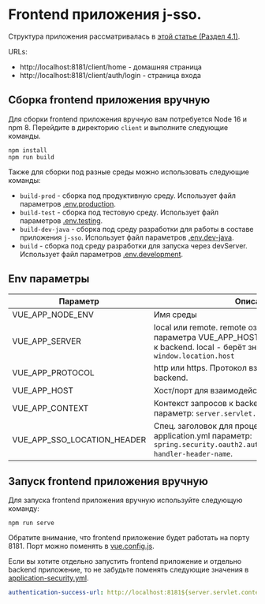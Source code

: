 # Frontend приложения j-sso.

Структура приложения рассматривалась в [этой статье (Раздел 4.1)](https://habr.com/ru/articles/784552/).

URLs:

- http://localhost:8181/client/home - домашняя страница
- http://localhost:8181/client/auth/login - страница входа

## Сборка frontend приложения вручную

Для сборки frontend приложения вручную вам потребуется Node 16 и npm 8. Перейдите в директорию `client` и выполните
следующие команды.

```shell
npm install
npm run build
```

Также для сборки под разные среды можно использовать следующие команды:

- `build-prod` - сборка под продуктивную среду. Использует файл параметров [.env.production](.env.production).
- `build-test` - сборка под тестовую среду. Использует файл параметров [.env.testing](.env.testing).
- `build-dev-java` - сборка под среду разработки для работы в составе приложения `j-sso`. Использует файл
  параметров [.env.dev-java](.env.dev-java).
- `build` - сборка под среду разработки для запуска через devServer. Использует файл
  параметров [.env.development](.env.development).

## Env параметры

| Параметр                    | Описание                                                                                                                                                 |
|-----------------------------|----------------------------------------------------------------------------------------------------------------------------------------------------------|
| VUE_APP_NODE_ENV            | Имя среды                                                                                                                                                |
| VUE_APP_SERVER              | local или remote. remote означает использование параметра VUE_APP_HOST для создания запросов к backend. local - берёт значение из `window.location.host` |
| VUE_APP_PROTOCOL            | http или https. Протокол взаимодействия с backend.                                                                                                       |
| VUE_APP_HOST                | Хост/порт для взаимодействия с backend.                                                                                                                  |
| VUE_APP_CONTEXT             | Контекст запросов к backend. В application.yml параметр: `server.servlet.context-path`.                                                                  |
| VUE_APP_SSO_LOCATION_HEADER | Спец. заголовок для процесса аутентификации. В application.yml параметр: `spring.security.oauth2.authorizationserver.custom-handler-header-name`.        |

## Запуск frontend приложения вручную

Для запуска frontend приложения вручную используйте следующую команду:

```shell
npm run serve
```

Обратите внимание, что frontend приложение будет работать на порту 8181. Порт можно поменять
в [vue.config.js](client/vue.config.js).

Если вы хотите отдельно запустить frontend приложение и отдельно backend приложение, то не забудьте поменять следующие
значения в [application-security.yml](../src/main/resources/application-security.yml).

```yaml
authentication-success-url: http://localhost:8181${server.servlet.context-path}/client/oauth/continue
```


